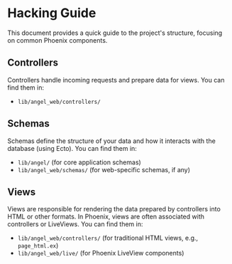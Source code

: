# Hacking Guide

This document provides a quick guide to the project's structure, focusing on common Phoenix components.

## Controllers

Controllers handle incoming requests and prepare data for views.
You can find them in:

- `lib/angel_web/controllers/`

## Schemas

Schemas define the structure of your data and how it interacts with the database (using Ecto).
You can find them in:

- `lib/angel/` (for core application schemas)
- `lib/angel_web/schemas/` (for web-specific schemas, if any)

## Views

Views are responsible for rendering the data prepared by controllers into HTML or other formats.
In Phoenix, views are often associated with controllers or LiveViews. You can find them in:

- `lib/angel_web/controllers/` (for traditional HTML views, e.g., `page_html.ex`)
- `lib/angel_web/live/` (for Phoenix LiveView components)
